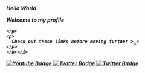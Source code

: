 <div id="badges">
  <b><i> Hello World
    <p>
    Welcome to my profile
    
    </p>
    <p>
      Check out these links before moving further >_<
    </p>
    </b></i>
  </p>
  <p>
  <a href="https://www.youtube.com/@ignror/">
    <img src="https://img.shields.io/badge/YouTube-red?style=for-the-badge&logo=youtube&logoColor=white" alt="Youtube Badge"/>
  </a>
  <a href="https://www.twitter.com/panger__lkr">
    <img src="https://img.shields.io/badge/Twitter-blue?style=for-the-badge&logo=twitter&logoColor=white" alt="Twitter Badge"/>
  </a>
  <a href="https://www.instagram.com/panger__lkr">
    <img src="https://img.shields.io/badge/instagram-barbie pink?style=for-the-badge&logo=instagram&logoColor=white" alt="Twitter Badge"/>
  </a>
</div>
